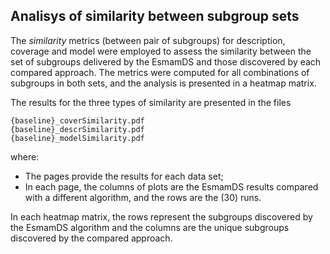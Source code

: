 ## Analisys of similarity between subgroup sets

The _similarity_ metrics (between pair of subgroups) for description, coverage and model were employed to assess the similarity between the set of subgroups delivered by the EsmamDS and those discovered by each compared approach.
The metrics were computed for all combinations of subgroups in both sets, and the analysis is presented in a heatmap matrix.

The results for the three types of similarity are presented in the files 
```
{baseline}_coverSimilarity.pdf
{baseline}_descrSimilarity.pdf
{baseline}_modelSimilarity.pdf
``` 
where:
- The pages provide the results for each data set;
- In each page, the columns of plots are the EsmamDS results compared with a different algorithm, and the rows are the (30) runs.

In each heatmap matrix, the rows represent the subgroups discovered by the EsmamDS algorithm and the columns are the unique subgroups discovered by the compared approach.
